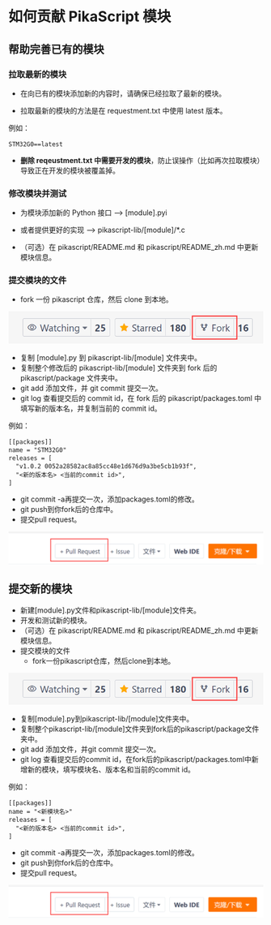 # 如何贡献 PikaScript 模块
## 帮助完善已有的模块


### 拉取最新的模块

- 在向已有的模块添加新的内容时，请确保已经拉取了最新的模块。

- 拉取最新的模块的方法是在 requestment.txt 中使用 latest 版本。

例如：
```
STM32G0==latest
```

- **删除 reqeustment.txt 中需要开发的模块**，防止误操作（比如再次拉取模块）导致正在开发的模块被覆盖掉。
### 修改模块并测试

- 为模块添加新的 Python 接口 --> [module].pyi
- 或者提供更好的实现 --> pikascript-lib/[module]/*.c

- （可选）在 pikascript/README.md 和 pikascript/README_zh.md 中更新模块信息。

### 提交模块的文件
   - fork 一份 pikascript 仓库，然后 clone 到本地。

![](assets/1638664526181-09b00c29-fc72-429a-bb99-3f009eae141e.png)

   - 复制 [module].py 到 pikascript-lib/[module] 文件夹中。
   - 复制整个修改后的 pikascript-lib/[module] 文件夹到 fork 后的 pikascript/package 文件夹中。
   - git add 添加文件，并 git commit 提交一次。
   - git log 查看提交后的 commit id，在 fork 后的 pikascript/packages.toml 中填写新的版本名，并复制当前的 commit id。

例如：

```
[[packages]]
name = "STM32G0"
releases = [
  "v1.0.2 0052a28582ac8a85cc48e1d676d9a3be5cb1b93f",
  "<新的版本名> <当前的commit id>",
]
```

   - git commit -a再提交一次，添加packages.toml的修改。
   - git push到你fork后的仓库中。
   - 提交pull request。

![](assets/1638664500423-e4ad59fa-e476-48f0-b7ec-89f98eb70e6c.png)
## 提交新的模块

- 新建[module].py文件和pikascript-lib/[module]文件夹。
- 开发和测试新的模块。
- （可选）在 pikascript/README.md 和 pikascript/README_zh.md 中更新模块信息。
- 提交模块的文件
   - fork一份pikascript仓库，然后clone到本地。

![](assets/1638664526181-09b00c29-fc72-429a-bb99-3f009eae141e.png)

   - 复制[module].py到pikascript-lib/[module]文件夹中。
   - 复制整个pikascript-lib/[module]文件夹到fork后的pikascript/package文件夹中。
   - git add 添加文件，并git commit 提交一次。
   - git log 查看提交后的commit id，在fork后的pikascript/packages.toml中新增新的模块，填写模块名、版本名和当前的commit id。

例如：

```
[[packages]]
name = "<新模块名>"
releases = [
  "<新的版本名> <当前的commit id>",
]
```

   - git commit -a再提交一次，添加packages.toml的修改。
   - git push到你fork后的仓库中。
   - 提交pull request。

![](assets/1638664500423-e4ad59fa-e476-48f0-b7ec-89f98eb70e6c.png)
